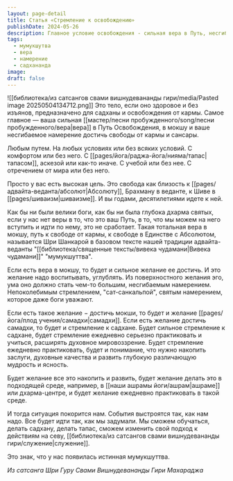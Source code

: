 ```yaml
---
layout: page-detail
title: Статья «Стремление к освобождению»
publishDate: 2024-05-26
description: Главное условие освобождения - сильная вера в Путь, несгибаемое намерение достичь мокши и свободы от кармы. Такая вера (мумукшуттва) становится внутренней движущей силой, формирует желание к самадхи и регулярной садхане, помогает преодолевать любые условия и обстоятельства. Истинная мумукшуттва ведет к постоянной практике, накоплению заслуг и трансформации всей жизни ради высшей цели.
tags:
  - мумукшутва
  - вера
  - намерение
  - садхананда
image: 
draft: false
---
```

![[библиотека/из сатсангов свами вишнудевананды гири/media/Pasted image 20250504134712.png]]
 Это тело, если оно здоровое и без изъянов, предназначено для садханы и освобождения от кармы. Самое главное — ваша сильная [[мастер/песни пробужденного/song/песни пробужденного/вера|вера]] в Путь Освобождения, в мокшу и ваше несгибаемое намерение достичь свободы от кармы и сансары.

 Любым путем. На любых условиях или без всяких условий. С комфортом или без него. С [[pages/йога/раджа-йога/нияма/тапас|тапасом]], аскезой или как-то иначе. С учебой или без нее. С отречением от мира или без него.

 Просто у вас есть высокая цель. Это свобода как близость к [[pages/адвайта-веданта/абсолют|Абсолюту]], Брахману в веданте, к Шиве в [[pages/шиваизм|шиваизме]]. И вы годами, десятилетиями идете к ней.

 Как бы ни были велики боги, как бы ни была глубока дхарма святых, если у нас нет веры в то, что это ваш Путь, в то, что мы можем на него вступить и идти по нему, это не сработает. Такая тотальная вера в мокшу, путь к свободе от кармы, к свободе в Единстве с Абсолютом, называется Шри Шанкарой в базовом тексте нашей традиции адвайта-веданты "[[библиотека/священные тексты/вивека чудамани|Вивека чудамани]]" "мумукшуттва".

 Если есть вера в мокшу, то будет и сильное желание ее достичь. И это желание надо воспитывать, углублять. Из поверхностного желания эго, ума оно должно стать чем-то большим, несгибаемым намерением. Непоколебимым стремлением, "сат-санкальпой", святым намерением, которое даже боги уважают.

 Если есть такое желание − достичь мокши, то будет и желание [[pages/йога/плод учения/самадхи|самадхи]]. Если есть желание достичь самадхи, то будет и стремление к садхане. Будет сильное стремление к садхане, будет стремление ежедневно серьезно практиковать и учиться, расширять духовное мировоззрение. Будет стремление ежедневно практиковать, будет и понимание, что нужно накопить заслуги, духовные качества и развить глубокую различающую мудрость и ясность.

 Будет желание все это накопить и развить, будет желание делать это в подходящей среде, например, в [[наши ашрамы йоги/ашрам|ашраме]] или дхарма-центре, и будет желание ежедневно практиковать в такой среде.

 И тогда ситуация покорится нам. События выстроятся так, как нам надо. Все будет идти так, как мы задумали. Мы сможем обучаться, делать садхану, делать тапас, сможем изменить свой подход к действиям на севу, [[библиотека/из сатсангов свами вишнудевананды гири/служение|служение]].

 Это знак, что у нас появилась истинная мумукшуттва.

*Из сатсанга Шри Гуру Свами Вишнудевананды Гири Махараджа*